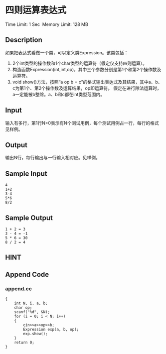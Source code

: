 # 四则运算表达式
Time Limit: 1 Sec  Memory Limit: 128 MB


## Description
如果把表达式看做一个类，可以定义类Expression。该类包括：
1. 2个int类型的操作数和1个char类型的运算符（假定仅支持四则运算）。
2. 构造函数Expression(int,int,op)，其中三个参数分别是第1个和第2个操作数及运算符。
2. void show()方法，按照“a op b = c”的格式输出表达式及其结果，其中a、b、c为第1个、第2个操作数及运算结果，op即运算符。
假定在进行除法运算时，a一定能被b整除。a、b和c都在int类型范围内。



## Input
输入有多行，第1行N>0表示有N个测试用例，每个测试用例占一行，每行的格式见样例。



## Output
输出N行，每行输出与一行输入相对应。见样例。



## Sample Input
```
4
1+2
3-4
5*6
8/2

```
## Sample Output
```
1 + 2 = 3
3 - 4 = -1
5 * 6 = 30
8 / 2 = 4

```

## HINT


## Append Code
### append.cc
```cppint main()
{
    int N, i, a, b;
    char op;
    scanf("%d", &N);
    for (i = 0; i < N; i++)
    {
        cin>>a>>op>>b;
        Expression exp(a, b, op);
        exp.show();
    }
    return 0;
}

```
